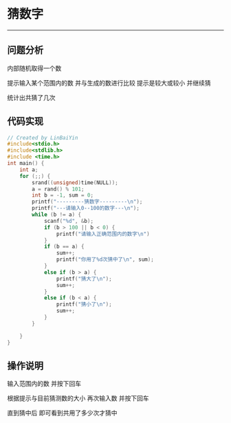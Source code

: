 # 猜数字

---

## 问题分析

内部随机取得一个数

提示输入某个范围内的数 并与生成的数进行比较 提示是较大或较小 并继续猜

统计出共猜了几次

## 代码实现

```c
// Created by LinBaiYin
#include<stdio.h>
#include<stdlib.h>
#include <time.h>
int main() {
	int a;
	for (;;) {
		srand((unsigned)time(NULL));
		a = rand() % 101;
		int b = -1, sum = 0;
		printf("---------猜数字---------\n");
		printf("---请输入0--100的数字---\n");
		while (b != a) {
			scanf("%d", &b);
			if (b > 100 || b < 0) {
				printf("请输入正确范围内的数字\n")
			}
			if (b == a) {
				sum++;
				printf("你用了%d次猜中了\n", sum);
			}
			else if (b > a) {
				printf("猜大了\n");
				sum++;
			}
			else if (b < a) {
				printf("猜小了\n");
				sum++;
			}
		}

	}
}

```



## 操作说明

输入范围内的数 并按下回车 

根据提示与目前猜测数的大小 再次输入数 并按下回车

直到猜中后 即可看到共用了多少次才猜中